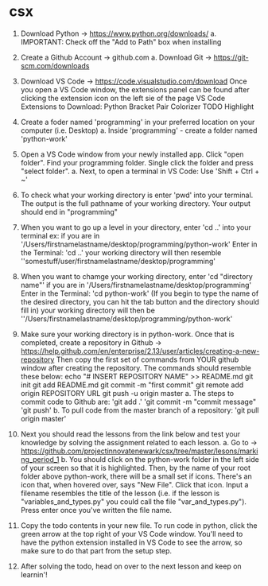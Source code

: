 # csx

1. Download Python -> https://www.python.org/downloads/
  a. IMPORTANT: Check off the "Add to Path" box when installing

2. Create a Github Account -> github.com
  a. Download Git -> https://git-scm.com/downloads
  
3. Download VS Code -> https://code.visualstudio.com/download
      Once you open a VS Code window, the extensions panel can be found after clicking the extension icon on the left sie of the page
      VS Code Extensions to Download:
        Python
        Bracket Pair Colorizer
        TODO Highlight
        
4. Create a foder named 'programming' in your preferred location on your computer (i.e. Desktop)
  a. Inside 'programming' - create a folder named 'python-work'
  
5. Open a VS Code window from your newly installed app. Click "open folder". Find your programming folder. Single click the folder and press "select folder".
  a. Next, to open a terminal in VS Code:
        Use 'Shift + Ctrl + ~'
          
6. To check what your working directory is enter 'pwd' into your terminal. The output is the full pathname of your working directory. Your output should end in "programming"

7. When you want to go up a level in your directory, enter 'cd ..' into your terminal
    ex: if you are in '/Users/firstnamelastname/desktop/programming/python-work'
        Enter in the Terminal: 'cd ..'
        your working directory will then resemble ''somestuff/user/firstnamelastname/desktop/programming'

8. When you want to chamge your working directory, enter 'cd "directory name"'
        if you are in '/Users/firstnamelastname/desktop/programming'
        Enter in the Terminal: 'cd python-work' (If you begin to type the name of the desired directory,
                                                 you can hit the tab button and the directory should fill in)
        your working directory will then be ''/Users/firstnamelastname/desktop/programming/python-work'
        
9. Make sure your working directory is in python-work. Once that is completed, create a repository in Github -> https://help.github.com/en/enterprise/2.13/user/articles/creating-a-new-repository
Then copy the first set of commands from YOUR github window after creating the repository. The commands should resemble these below:
          echo "# INSERT REPOSITORY NAME" >> README.md
          git init
          git add README.md
          git commit -m "first commit"
          git remote add origin REPOSITORY URL
          git push -u origin master
  a. The steps to commit code to Github are:
        'git add .'
        'git commit -m "commit message"
        'git push'
  b. To pull code from the master branch of a repository:
        'git pull origin master'
        
12. Next you should read the lessons from the link below and test your knowledge by solving the assignment related to each lesson.
 a. Go to -> https://github.com/projectinnovatenewark/csx/tree/master/lesons/marking_period_1
 b. You should click on the python-work folder in the left side of your screen so that it is highlighted. Then, by the name of your root folder above python-work, there will be a small set if icons. There's an icon that, when hovered over, says "New File". Click that icon. Input a filename resembles the title of the lesson (i.e. if the lesson is "variables_and_types.py" you could call the file "var_and_types.py"). Press enter once you've written the file name.

13. Copy the todo contents in your new file. To run code in python, click the green arrow at the top right of your VS Code window. You'll need to have the python extension installed in VS Code to see the arrow, so make sure to do that part from the setup step.

14. After solving the todo, head on over to the next lesson and keep on learnin'!



